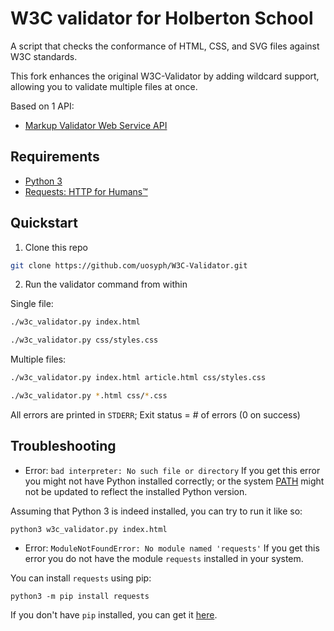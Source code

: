 # W3C validator for Holberton School
A script that checks the conformance of HTML, CSS, and SVG files against W3C standards.

This fork enhances the original W3C-Validator by adding wildcard support, allowing you to validate multiple files at once.

Based on 1 API:
- [Markup Validator Web Service API](https://validator.w3.org/docs/api.html)

## Requirements
- [Python 3](https://www.python.org/downloads/)
- [Requests: HTTP for Humans™](https://requests.readthedocs.io/en/master/index.html)

## Quickstart
1. Clone this repo
```sh
git clone https://github.com/uosyph/W3C-Validator.git
```

2. Run the validator command from within

Single file:

```sh
./w3c_validator.py index.html
```

```sh
./w3c_validator.py css/styles.css
```

Multiple files:

```sh
./w3c_validator.py index.html article.html css/styles.css
```

```sh
./w3c_validator.py *.html css/*.css
```

All errors are printed in `STDERR`; Exit status = # of errors (0 on success)

## Troubleshooting

- Error: `bad interpreter: No such file or directory`
If you get this error you might not have Python installed correctly; or the system [PATH](https://en.wikipedia.org/wiki/PATH_(variable)) might not be updated to reflect the installed Python version.

Assuming that Python 3 is indeed installed, you can try to run it like so:
```
python3 w3c_validator.py index.html
```
- Error: `ModuleNotFoundError: No module named 'requests'`
If you get this error you do not have the module `requests` installed in your system.

You can install `requests` using pip:
```
python3 -m pip install requests
```

If you don't have `pip` installed, you can get it [here](https://pypi.org/project/pip/).

